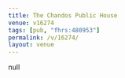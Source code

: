 ```yaml
---
title: The Chandos Public House
venue: v16274
tags: [pub, "fhrs:480953"]
permalink: /v/16274/
layout: venue
---
```

null